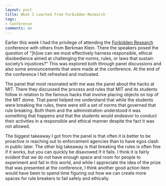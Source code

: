 ```yaml
---
layout: post
title: What I Learned from Forbidden Research
tags:
- Conference
comments: on
---
```

Earlier this week I had the privilege of attending the [Forbidden Research](https://medium.com/mit-media-lab/rewarding-disobedience-ae194d9f0785#.ivfg17j7x) conference with others from Berkman Klein. There the speakers posed the question of "[h]ow can we most effectively harness responsible, ethical disobedience aimed at challenging the norms, rules, or laws that sustain society’s injustices?" This was explored both through panel discussions and also some announcements that were made at the conference. At the end of the conference I felt refreshed and motivated.

The panel that most resonated with me was the panel about the hacks at MIT. There they discussed the process and rules that MIT and its students follow in relation to the famous hacks that involve placing objects on top of the MIT dome. That panel helped me understand that while the students were breaking the rules, there were still a set of norms that governed that rule breaking. Both them and the administration understood it was something that happens and that the students would endeavor to conduct their activities in a responsible and ethical manner despite the fact it was not allowed. 

The biggest takeaway I got from the panel is that often it is better to be proactive in reaching out to enforcement agencies than to have egos clash in public later. The other big takeaway is that breaking the rules is often fine if it works, but you can quickly be disavowed if it fails. I think it is fairly evident that we do not have enough space and room for people to experiment and fail in this world, and while I appreciate the idea of the prize that was presented at the conference, I think another good action item would have been to spend time figuring out how we can create more spaces for rule breakers to fail safely and ethically.

